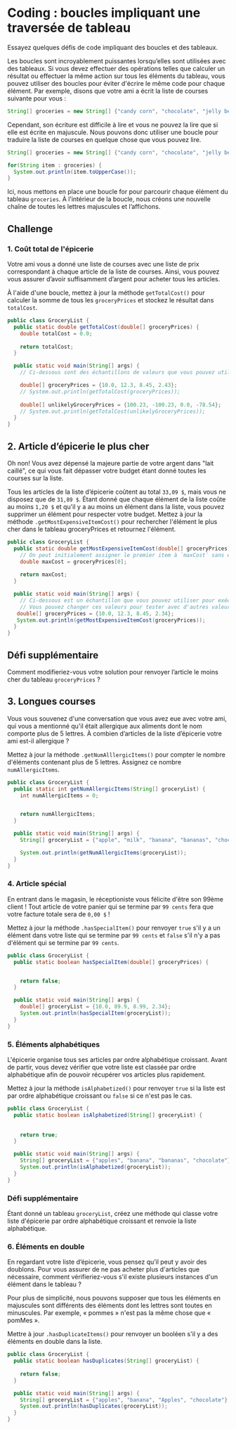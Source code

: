 # Coding : boucles impliquant une traversée de tableau

Essayez quelques défis de code impliquant des boucles et des tableaux.

Les boucles sont incroyablement puissantes lorsqu’elles sont utilisées avec des tableaux. Si vous devez effectuer des opérations telles que calculer un résultat ou effectuer la même action sur tous les éléments du tableau, vous pouvez utiliser des boucles pour éviter d'écrire le même code pour chaque élément. Par exemple, disons que votre ami a écrit la liste de courses suivante pour vous :

```java
String[] groceries = new String[] {"candy corn", "chocolate", "jelly beans", "cookies"};
```

Cependant, son écriture est difficile à lire et vous ne pouvez la lire que si elle est écrite en majuscule. Nous pouvons donc utiliser une boucle pour traduire la liste de courses en quelque chose que vous pouvez lire.

```java
String[] groceries = new String[] {"candy corn", "chocolate", "jelly beans", "cookies"};

for(String item : groceries) {
  System.out.println(item.toUpperCase());
}
```

Ici, nous mettons en place une boucle for pour parcourir chaque élément du tableau `groceries`. À l’intérieur de la boucle, nous créons une nouvelle chaîne de toutes les lettres majuscules et l’affichons.

## Challenge

### 1. Coût total de l'épicerie

Votre ami vous a donné une liste de courses avec une liste de prix correspondant à chaque article de la liste de courses. Ainsi, vous pouvez vous assurer d’avoir suffisamment d’argent pour acheter tous les articles.

À l'aide d'une boucle, mettez à jour la méthode `getTotalCost()` pour calculer la somme de tous les `groceryPrices` et stockez le résultat dans `totalCost`.

```java
public class GroceryList {
  public static double getTotalCost(double[] groceryPrices) {
    double totalCost = 0.0;
    
    return totalCost;
  }

  public static void main(String[] args) {
    // Ci-dessous sont des échantillons de valeurs que vous pouvez utiliser pour exécuter votre code.

    double[] groceryPrices = {10.0, 12.3, 8.45, 2.43};
    // System.out.println(getTotalCost(groceryPrices));
    
    double[] unlikelyGroceryPrices = {100.23, -100.23, 0.0, -78.54};
    // System.out.println(getTotalCost(unlikelyGroceryPrices));
  }
}
```

## 2. Article d’épicerie le plus cher

Oh non! Vous avez dépensé la majeure partie de votre argent dans "lait caillé", ce qui vous fait dépasser votre budget étant donné toutes les courses sur la liste.

Tous les articles de la liste d’épicerie coûtent au total `33,09 $`, mais vous ne disposez que de `31,89 $`. Étant donné que chaque élément de la liste coûte au moins `1,20 $` et qu'il y a au moins un élément dans la liste, vous pouvez supprimer un élément pour respecter votre budget. Mettez à jour la méthode `.getMostExpensiveItemCost()` pour rechercher l'élément le plus cher dans le tableau groceryPrices et retournez l'élément.

```java
public class GroceryList {
  public static double getMostExpensiveItemCost(double[] groceryPrices) {
    // On peut initialement assigner le premier item à `maxCost` sans erreur parce qu'on part du postulat qu'on a au moins un item dans le tableau 
    double maxCost = groceryPrices[0];
    
    return maxCost;
  }

  public static void main(String[] args) {
    // Ci-dessous est un échantillon que vous pouvez utiliser pour exécuter votre code
    // Vous pouvez changer ces valeurs pour tester avec d'autres valeurs
   double[] groceryPrices = {10.0, 12.3, 8.45, 2.34};
   System.out.println(getMostExpensiveItemCost(groceryPrices));
  }
}

```

## Défi supplémentaire
Comment modifieriez-vous votre solution pour renvoyer l’article le moins cher du tableau `groceryPrices` ?

## 3. Longues courses
 
Vous vous souvenez d'une conversation que vous avez eue avec votre ami, qui vous a mentionné qu'il était allergique aux aliments dont le nom comporte plus de 5 lettres. À combien d’articles de la liste d’épicerie votre ami est-il allergique ?

Mettez à jour la méthode `.getNumAlllergicItems()` pour compter le nombre d'éléments contenant plus de 5 lettres. Assignez ce nombre `numAllergicItems`.

```java
public class GroceryList {
  public static int getNumAllergicItems(String[] groceryList) {
    int numAllergicItems = 0;


    return numAllergicItems;
  }

  public static void main(String[] args) {
    String[] groceryList = {"apple", "milk", "banana", "bananas", "chocolate"};

    System.out.println(getNumAllergicItems(groceryList));
  }
}
```

### 4. Article spécial

En entrant dans le magasin, le réceptioniste vous félicite d'être son 99ème client ! Tout article de votre panier qui se termine par `99 cents` fera que votre facture totale sera de `0,00 $` !

Mettez à jour la méthode `.hasSpecialItem()` pour renvoyer `true` s'il y a un élément dans votre liste qui se termine par `99 cents` et `false` s'il n'y a pas d'élément qui se termine par `99 cents`.

```java
public class GroceryList {
  public static boolean hasSpecialItem(double[] groceryPrices) {


    return false;
  }

  public static void main(String[] args) {
    double[] groceryList = {10.0, 89.9, 8.99, 2.34};
    System.out.println(hasSpecialItem(groceryList));
  }
}

```

### 5. Éléments alphabétiques

L'épicerie organise tous ses articles par ordre alphabétique croissant. Avant de partir, vous devez vérifier que votre liste est classée par ordre alphabétique afin de pouvoir récupérer vos articles plus rapidement.

Mettez à jour la méthode `isAlphabetized()` pour renvoyer `true` si la liste est par ordre alphabétique croissant ou `false` si ce n'est pas le cas.

```java
public class GroceryList {
  public static boolean isAlphabetized(String[] groceryList) {
    
    
    return true;
  }

  public static void main(String[] args) {
    String[] groceryList = {"apples", "banana", "bananas", "chocolate"};
    System.out.println(isAlphabetized(groceryList));
  }
}

```

### Défi supplémentaire
Étant donné un tableau `groceryList`, créez une méthode qui classe votre liste d'épicerie par ordre alphabétique croissant et renvoie la liste alphabétique.


### 6. Éléments en double

En regardant votre liste d’épicerie, vous pensez qu’il peut y avoir des doublons. Pour vous assurer de ne pas acheter plus d'articles que nécessaire, comment vérifieriez-vous s'il existe plusieurs instances d'un élément dans le tableau ?

Pour plus de simplicité, nous pouvons supposer que tous les éléments en majuscules sont différents des éléments dont les lettres sont toutes en minuscules. Par exemple, « pommes » n'est pas la même chose que « pomMes ».

Mettre à jour `.hasDuplicateItems()` pour renvoyer un booléen s'il y a des éléments en double dans la liste.

```java
public class GroceryList {
  public static boolean hasDuplicates(String[] groceryList) {
    
    return false;
  }

  public static void main(String[] args) {
    String[] groceryList = {"apples", "banana", "Apples", "chocolate"};
    System.out.println(hasDuplicates(groceryList));
  }
}
```

